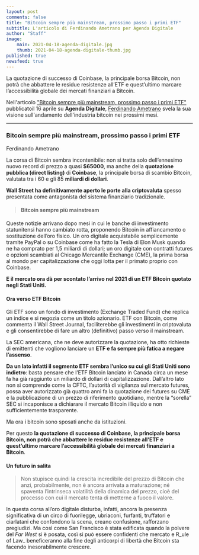 ```yaml
---
layout: post
comments: false
title: "Bitcoin sempre più mainstream, prossimo passo i primi ETF"
subtitle: L'articolo di Ferdinando Ametrano per Agenda Digitale
author: "Staff"
image:
    main: 2021-04-18-agenda-digitale.jpg
    thumb: 2021-04-18-agenda-digitale-thumb.jpg
published: true
newsfeed: true
---
```


La quotazione di successo di Coinbase, la principale borsa Bitcoin, non potrà che abbattere le residue resistenze all’ETF e quest’ultimo marcare l’accessibilità globale dei mercati finanziari a Bitcoin.

Nell'articolo ["Bitcoin sempre più mainstream, prossimo passo i primi ETF"](https://www.agendadigitale.eu/mercati-digitali/bitcoin-sempre-piu-mainstream-prossimo-passo-i-primi-etf/) pubblicatoil 16 aprile su **Agenda Digitale**, [Ferdinando Ametrano](http://ametrano.net/) svela la sua visione sull'andamento dell'industria bitcoin nei prossimi mesi.

---

### Bitcoin sempre più mainstream, prossimo passo i primi ETF

Ferdinando Ametrano
>
La corsa di Bitcoin sembra incontenibile: non si tratta solo dell’ennesimo nuovo record di prezzo a quasi __$65000__, ma anche della __quotazione pubblica (direct listing)__ di __Coinbase__, la principale borsa di scambio Bitcoin, valutata tra i 60 e gli 85 __miliardi di dollari__.
>
__Wall Street ha definitivamente aperto le porte alla criptovaluta__ spesso presentata come antagonista del sistema finanziario tradizionale.
>
>#### Bitcoin sempre più mainstream
>
Queste notizie arrivano dopo mesi in cui le banche di investimento statunitensi hanno cambiato rotta, proponendo Bitcoin in affiancamento o sostituzione dell’oro fisico. Un oro digitale acquistabile semplicemente tramite PayPal o su Coinbase come ha fatto la Tesla di Elon Musk quando ne ha comprato per 1,5 miliardi di dollari; un oro digitale con contratti futures e opzioni scambiati al Chicago Mercantile Exchange (CME), la prima borsa al mondo per capitalizzazione che oggi lotta per il primato proprio con Coinbase.
>
__E il mercato ora dà per scontato l’arrivo nel 2021 di un ETF Bitcoin quotato negli Stati Uniti.__
>
#### Ora verso ETF Bitcoin
>
Gli ETF sono un fondo di investimento (Exchange Traded Fund) che replica un indice e si negozia come un titolo azionario. ETF con Bitcoin, come commenta il Wall Street Journal, faciliterebbe gli investimenti in criptovaluta e gli consentirebbe di fare un altro (definitivo) passo verso il mainstream.
>
La SEC americana, che ne deve autorizzare la quotazione, ha otto richieste di emittenti che vogliono lanciare un __ETF e fa sempre più fatica a negare l’assenso__.
>
__Da un lato infatti il segmento ETF sembra l’unico su cui gli Stati Uniti sono indietro__: basta pensare che l’ETF Bitcoin lanciato in Canada circa un mese fa ha già raggiunto un miliardo di dollari di capitalizzazione. Dall’altro lato non si comprende come la CFTC, l’autorità di vigilanza sul mercato futures, possa aver autorizzato già quattro anni fa la quotazione dei futures su CME e la pubblicazione di un prezzo di riferimento quotidiano, mentre la “sorella” SEC si incaponisce a dichiarare il mercato Bitcoin illiquido e non sufficientemente trasparente.
>
Ma ora i bitcoin sono sposati anche da istituzioni.
>
Per questo **la quotazione di successo di Coinbase, la principale borsa Bitcoin, non potrà che abbattere le residue resistenze all’ETF e quest’ultimo marcare l’accessibilità globale dei mercati finanziari a Bitcoin**.
>
#### Un futuro in salita
>Non stupisce quindi la crescita incredibile del prezzo di Bitcoin che anzi, probabilmente, non è ancora arrivata a maturazione; né spaventa l’intrinseca volatilità della dinamica del prezzo, cioè del processo con cui il mercato tenta di metterne a fuoco il valore.
>
In questa corsa all’oro digitale disturba, infatti, ancora la presenza significativa di un circo di fuorilegge, ubriaconi, furfanti, truffatori e ciarlatani che confondono la scena, creano confusione, rafforzano pregiudizi. Ma così come San Francisco è stata edificata quando la polvere del _Far West_ si è posata, così si può essere confidenti che mercato e R_ule of Law_ beneficeranno alla fine degli anticorpi di libertà che Bitcoin sta facendo inesorabilmente crescere.
